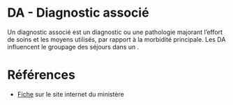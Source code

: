# DA - Diagnostic associé
<!-- SPDX-License-Identifier: MPL-2.0 -->

Un diagnostic associé est un diagnostic ou une pathologie majorant l’effort de soins et les moyens utilisés, par rapport à la morbidité principale. Les DA influencent le groupage des séjours dans un <link-previewer href="GHM.html" text="GHM" preview-title="GHM - Groupe homogène de malades" preview-text="Un groupe homogène de malades regroupe les prises en charge de même nature médicale et économique et constitue la catégorie élémentaire de classification en MCO. "/>.

# Références

- [Fiche](https://solidarites-sante.gouv.fr/professionnels/gerer-un-etablissement-de-sante-medico-social/financement/financement-des-etablissements-de-sante-10795/financement-des-etablissements-de-sante-glossaire/article/diagnostic-associe-da) sur le site internet du ministère
